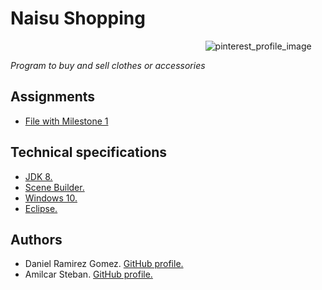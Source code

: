 # Naisu Shopping
⠀⠀⠀⠀⠀⠀⠀⠀⠀⠀⠀⠀⠀⠀⠀⠀⠀⠀⠀⠀⠀⠀⠀⠀⠀⠀⠀⠀⠀⠀
![pinterest_profile_image](https://user-images.githubusercontent.com/73015055/118428698-aa641480-b695-11eb-846b-3d811c318a5d.png)

_Program to buy and sell clothes or accessories_


## Assignments
* [File with Milestone 1](https://github.com/DanielRamirez1901/naisu-shopping/blob/main/docs/File%20with%20milestone%201%20Daniel%20Ramirez%20Gomez%20-%20Amilcar%20Rodriguez.docx "File with Milestone 1")
## Technical specifications
* [JDK 8.](https://www.oracle.com/co/java/technologies/javase/javase-jdk8-downloads.html "JDK 8.")
* [Scene Builder.](https://gluonhq.com/products/scene-builder/ "Scene Builder.")
* [Windows 10.](https://www.microsoft.com/es-es/software-download/windows10 "Windows 10.")
* [Eclipse.](https://www.eclipse.org/downloads/ "Eclipse.")

## Authors
* Daniel Ramirez Gomez. [GitHub profile.](https://github.com/DanielRamirez1901 "GitHub profile.")
* Amilcar Steban. [GitHub profile.](https://github.com/Amilcar-Steban "GitHub profile.")

